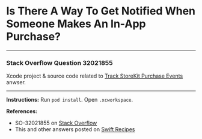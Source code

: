 # Is There A Way To Get Notified When Someone Makes An In-App Purchase?
---
### Stack Overflow Question 32021855
Xcode project & source code related to [Track StoreKit Purchase Events](http://stackoverflow.com/a/32022957/218152) anwser.

---
**Instructions:**
Run `pod install`. Open `.xcworkspace`.

**References:**
- SO-32021855 on [Stack Overflow](http://stackoverflow.com/questions/32021855/is-there-a-way-to-get-notified-when-someone-makes-an-in-app-purchase)
- This and other answers posted on [Swift Recipes](http://swiftarchitect.com/recipes/)

